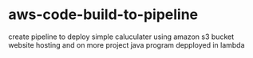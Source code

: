 # aws-code-build-to-pipeline
create pipeline to deploy simple caluculater using amazon s3 bucket website hosting and on more project java program depployed in lambda
